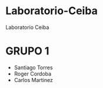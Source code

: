 # Laboratorio-Ceiba
Laboratorio Ceiba

# GRUPO 1

- Santiago Torres
- Roger Cordoba
- Carlos Martinez
